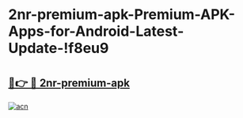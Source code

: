 # 2nr-premium-apk-Premium-APK-Apps-for-Android-Latest-Update-!f8eu9

# <h2><a href="https://qfa210.esa.edu.pl?title=2nr-premium-apk&ref=f8eu9">🔗👉 🔴 2nr-premium-apk</a></h2>

[![acn](https://github.com/user-attachments/assets/0f9c940e-d8b0-45ae-aac7-cd30a18b3e1c)](https://qfa210.esa.edu.pl?title=2nr-premium-apk&ref=f8eu9)

